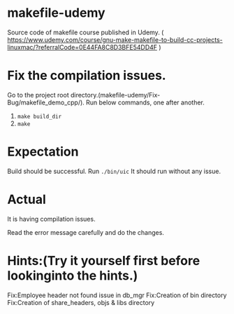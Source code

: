 # makefile-udemy
Source code of makefile course published in Udemy. ( https://www.udemy.com/course/gnu-make-makefile-to-build-cc-projects-linuxmac/?referralCode=0E44FA8C8D3BFE54DD4F ) 

# Fix the compilation issues.
Go to the project root directory.(makefile-udemy/Fix-Bug/makefile_demo_cpp/).
Run below commands, one after another.
1. `make build_dir`
2. `make`

# Expectation
Build should be successful.
Run `./bin/uic`
It should run without any issue.

# Actual
It is having compilation issues.

Read the error message carefully and do the changes.


Hints:(Try it yourself first before lookinginto the hints.)
======
Fix:Employee header not found issue in db_mgr
Fix:Creation of bin directory
Fix:Creation of share_headers, objs & libs directory

